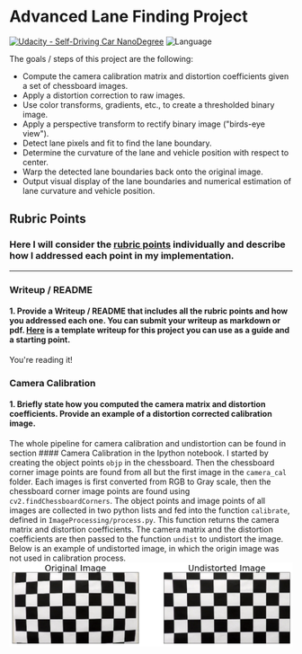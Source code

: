 # **Advanced Lane Finding Project**

[![Udacity - Self-Driving Car NanoDegree](https://s3.amazonaws.com/udacity-sdc/github/shield-carnd.svg)](http://www.udacity.com/drive)  ![Language](https://img.shields.io/badge/language-Python-green.svg)

The goals / steps of this project are the following:

* Compute the camera calibration matrix and distortion coefficients given a set of chessboard images.
* Apply a distortion correction to raw images.
* Use color transforms, gradients, etc., to create a thresholded binary image.
* Apply a perspective transform to rectify binary image ("birds-eye view").
* Detect lane pixels and fit to find the lane boundary.
* Determine the curvature of the lane and vehicle position with respect to center.
* Warp the detected lane boundaries back onto the original image.
* Output visual display of the lane boundaries and numerical estimation of lane curvature and vehicle position.

[//]: # (Image References)
[image1]: ./output_images/camera_calibration.png "Undistorted"
[image2]: ./test_images/test1.jpg "Road Transformed"
[image3]: ./examples/binary_combo_example.jpg "Binary Example"
[image4]: ./examples/warped_straight_lines.jpg "Warp Example"
[image5]: ./examples/color_fit_lines.jpg "Fit Visual"
[image6]: ./examples/example_output.jpg "Output"
[video1]: ./project_video.mp4 "Video"

## Rubric Points
### Here I will consider the [rubric points](https://review.udacity.com/#!/rubrics/571/view) individually and describe how I addressed each point in my implementation.

---

### Writeup / README

#### 1. Provide a Writeup / README that includes all the rubric points and how you addressed each one.  You can submit your writeup as markdown or pdf.  [Here](https://github.com/udacity/CarND-Advanced-Lane-Lines/blob/master/writeup_template.md) is a template writeup for this project you can use as a guide and a starting point.

You're reading it!

### Camera Calibration

#### 1. Briefly state how you computed the camera matrix and distortion coefficients. Provide an example of a distortion corrected calibration image.
The whole pipeline for camera calibration and undistortion can be found
in section #### Camera Calibration in the Ipython notebook.
I started by creating the object points `objp` in the chessboard.
Then the chessboard corner image points are found from all but the first image
in the `camera_cal` folder.  Each images is first converted from RGB to Gray scale,
then the chessboard corner image points are found using `cv2.findChessboardCorners`.
The object points and image points of all images are collected in two python lists
and fed into the function `calibrate`, defined in `ImageProcessing/process.py`.
This function returns the camera matrix and distortion coefficients.
The camera matrix and the distortion coefficients are then passed to the function `undist` to undistort the image.
Below is an example of undistorted image, in which the origin image was not used in calibration process.
![Undistorted Image][image1]

